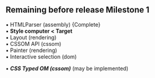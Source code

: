 ## Remaining before release Milestone 1
:black_small_square:  HTMLParser (assembly) {Complete}  
:black_small_square: **Style computer < Target**  
:black_small_square: Layout (rendering)  
:black_small_square: CSSOM API (cssom)  
:black_small_square: Painter (rendering)  
:black_small_square: Interactive selection (dom)  

:black_small_square: ***CSS Typed OM (cssom)*** (may be implemented)
